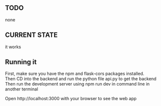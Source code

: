 ## TODO
none

## CURRENT STATE
it works

## Running it
First, make sure you have the npm and flask-cors packages installed. <br />
Then CD into the backend and run the python file api.py to get the backend <br />
Then run the development server using npm run dev in command line in another terminal <br />

Open http://localhost:3000 with your browser to see the web app
